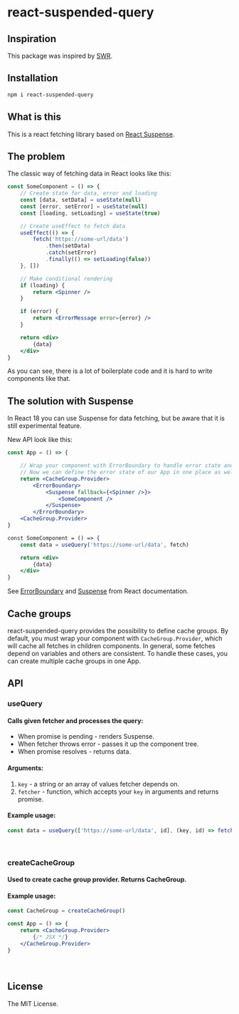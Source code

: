 # react-suspended-query

## Inspiration

This package was inspired by [SWR](https://swr.vercel.app/).


## Installation

```bash
npm i react-suspended-query
```

## What is this

This is a react fetching library based on [React Suspense](https://reactjs.org/docs/react-api.html#reactsuspense).

## The problem

The classic way of fetching data in React looks like this:

```jsx
const SomeComponent = () => {
    // Create state for data, error and loading
    const [data, setData] = useState(null)
    const [error, setError] = useState(null)
    const [loading, setLoading] = useState(true)

    // Create useEffect to fetch data
    useEffect(() => {
        fetch('https://some-url/data')
            .then(setData)
            .catch(setError)
            .finally(() => setLoading(false))
    }, [])

    // Make conditional rendering
    if (loading) {
        return <Spinner />
    }

    if (error) {
        return <ErrorMessage error={error} />
    }

    return <div>
        {data}
    </div>
}
```

As you can see, there is a lot of boilerplate code and it is hard to write components like that.

## The solution with Suspense

In React 18 you can use Suspense for data fetching, but be aware that it is still experimental feature.

New API look like this:

```jsx
const App = () => {

    // Wrap your component with ErrorBoundary to handle error state and Suspense to handle loading state
    // Now we can define the error state of our App in one place as well as loading state
    return <CacheGroup.Provider>
        <ErrorBoundary>
            <Suspense fallback={<Spinner />}>
                <SomeComponent />
            </Suspense>
        </ErrorBoundary>
    <CacheGroup.Provider>
}

const SomeComponent = () => {
    const data = useQuery('https://some-url/data', fetch)

    return <div>
        {data}
    </div>
}
```

See [ErrorBoundary](https://reactjs.org/docs/error-boundaries.html#gatsby-focus-wrapper) and [Suspense](https://reactjs.org/docs/react-api.html#reactsuspense) from React documentation.

## Cache groups

react-suspended-query provides the possibility to define cache groups. By default, you must wrap your component with `CacheGroup.Provider`, which will cache all fetches in children components. In general, some fetches depend on variables and others are consistent. To handle these cases, you can create multiple cache groups in one App.

## API

### useQuery

#### Calls given fetcher and processes the query:
- When promise is pending - renders Suspense.
- When fetcher throws error - passes it up the component tree.
- When promise resolves - returns data.

#### Arguments:
1. `key` - a string or an array of values fetcher depends on.
2. `fetcher` - function, which accepts your `key` in arguments and returns promise.

#### Example usage:
```jsx
const data = useQuery(['https://some-url/data', id], (key, id) => fetch(`${key}/${id}`))
```

<br/>

### createCacheGroup

#### Used to create cache group provider. Returns CacheGroup.

#### Example usage:
```jsx
const CacheGroup = createCacheGroup()

const App = () => {
    return <CacheGroup.Provider>
        {/* JSX */}
    </CacheGroup.Provider>
}
```
<br/>

## License

The MIT License.
